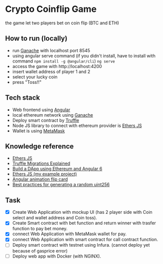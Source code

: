 
# Crypto Coinflip Game
the game let two players bet on coin flip (BTC and ETH)
## How to run (locally)

- run [Ganache](https://www.trufflesuite.com/ganache) with localhost port 8545
- using angular serve command (if you didn't install, have to install with command `npm install -g @angular/cli`)
`ng serve`
- access the game with http://localhost:4200
- insert wallet address of player 1 and 2
- select your lucky coin
- press "Toss!!"

## Tech stack

- Web frontend using [Angular](https://angular.io/)
- local ethereum network using [Ganache](https://www.trufflesuite.com/ganache)
- Deploy smart contract by [Truffle](https://www.trufflesuite.com/)
- Node JS library to connect with ethereum provider is [Ethers JS](https://docs.ethers.io/)
- Wallet is using [MetaMask](https://metamask.io/)

## Knowledge reference  

-  [Ethers JS](https://docs.ethers.io/v5/getting-started/)
-  [Truffle Migrations Explained](https://www.sitepoint.com/truffle-migrations-explained/)
-  [Build a DApp using Ethereum and Angular 6](https://walkingtree.tech/dapps-using-ethereum-angular/)
-  [Ethers JS (my example project)](https://github.com/SurasithIT/EthersJS-App)
-  [Angular animation flip card](https://embed.plnkr.co/plunk/PdjBGS)
-  [Best practices for generating a random uint256](https://ethereum.stackexchange.com/questions/62375/best-practices-for-generating-a-random-uint256)

## Task
- [x] Create Web Application with mockup UI (has 2 player side with Coin select and wallet address and Coin toss).
- [x] Create Smart contract with bet function and return winner with trasfer function to pay bet money.
- [x] connect Web Application with MetaMask wallet for pay.
- [x] connect Web Application with smart contract for call contract function.
- [ ] Deploy smart contract with testnet using Infura. (cannot deploy yet because of gasprice error)
- [ ] Deploy web app with Docker (with NGINX).
